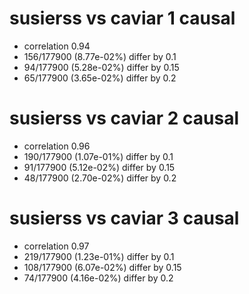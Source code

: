 # susierss vs caviar  1 causal

- correlation 0.94
- 156/177900 (8.77e-02%) differ by 0.1
- 94/177900 (5.28e-02%) differ by 0.15
- 65/177900 (3.65e-02%) differ by 0.2


# susierss vs caviar  2 causal

- correlation 0.96
- 190/177900 (1.07e-01%) differ by 0.1
- 91/177900 (5.12e-02%) differ by 0.15
- 48/177900 (2.70e-02%) differ by 0.2


# susierss vs caviar  3 causal

- correlation 0.97
- 219/177900 (1.23e-01%) differ by 0.1
- 108/177900 (6.07e-02%) differ by 0.15
- 74/177900 (4.16e-02%) differ by 0.2


